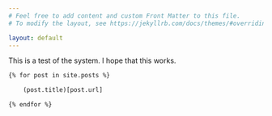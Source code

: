```yaml
---
# Feel free to add content and custom Front Matter to this file.
# To modify the layout, see https://jekyllrb.com/docs/themes/#overriding-theme-defaults

layout: default
---
```


This is a test of the system. I hope that this works.

~~~html
{% for post in site.posts %}

	(post.title)[post.url]

{% endfor %}
~~~
